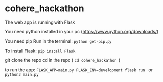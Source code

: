 # cohere_hackathon

The web app is running with Flask

You need python installed in your pc (https://www.python.org/downloads/)

You need pip
Run in the terminal:
 ``python get-pip.py ``

To install Flask:
 ``pip install Flask ``

git clone the repo
cd in the repo ( ``cd cohere_hackathon ``)

to run the app:
 ``FLASK_APP=main.py FLASK_ENV=development flask run ``
or  ``python3 main.py ``
